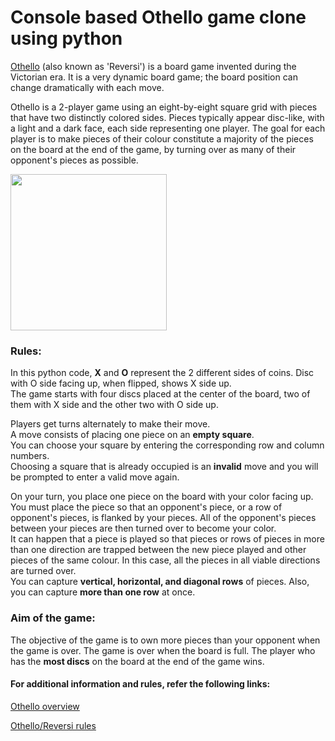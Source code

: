 # Console based Othello game clone using python
[Othello] (also known as 'Reversi') is a board game invented during the Victorian era.
It is a very dynamic board game; the board position can change dramatically with each move.

Othello is a 2-player game using an eight-by-eight square grid with pieces that have two distinctly colored sides. Pieces typically appear disc-like, with a light and a dark face, each side representing one player. The goal for each player is to make pieces of their colour constitute a majority of the pieces on the board at the end of the game, by turning over as many of their opponent's pieces as possible.

<img src="https://i5.walmartimages.com/asr/7fc52dcc-ab97-422c-946c-840ad445806f_1.6595418ecb08ec1446fdedcbea4272cf.jpeg" height="250" width="250">

### Rules:
In this python code, **X** and **O** represent the 2 different sides of coins. Disc with O side facing up, when flipped, shows X side up.\
The game starts with four discs placed at the center of the board, two of them with X side and the other two with O side up.

Players get turns alternately to make their move.\
A move consists of placing one piece on an **empty square**.\
You can choose your square by entering the corresponding row and column numbers.\
Choosing a square that is already occupied is an **invalid** move and you will be prompted to enter a valid move again.

On your turn, you place one piece on the board with your color facing up. You must place the piece so that an opponent's piece, or a row of opponent's pieces, is flanked by your pieces. All of the opponent's pieces between your pieces are then turned over to become your color.   
It can happen that a piece is played so that pieces or rows of pieces in more than one direction are trapped between the new piece played and other pieces of the same colour. In this case, all the pieces in all viable directions are turned over.   
You can capture **vertical, horizontal, and diagonal rows** of pieces. Also, you can capture **more than one row** at once.

### Aim of the game:
The objective of the game is to own more pieces than your opponent when the game is over. The game is over when the board is full.
The player who has the **most discs** on the board at the end of the game wins.

#### For additional information and rules, refer the following links:
[Othello overview]

[Othello/Reversi rules]

[//]: # 

  [Othello]: <https://en.wikipedia.org/wiki/Reversi#Othello>
   [Othello overview]: <https://board-games-galore.fandom.com/wiki/Othello>
   [Othello/Reversi rules]: <https://documentation.help/Reversi-Rules/rules.htm>
